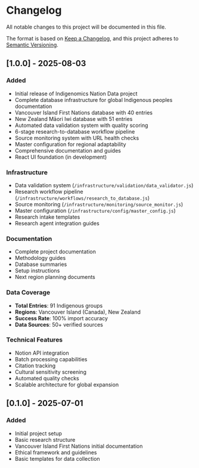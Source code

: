 # Changelog

All notable changes to this project will be documented in this file.

The format is based on [Keep a Changelog](https://keepachangelog.com/en/1.0.0/),
and this project adheres to [Semantic Versioning](https://semver.org/spec/v2.0.0.html).

## [1.0.0] - 2025-08-03

### Added
- Initial release of Indigenomics Nation Data project
- Complete database infrastructure for global Indigenous peoples documentation
- Vancouver Island First Nations database with 40 entries
- New Zealand Māori Iwi database with 51 entries
- Automated data validation system with quality scoring
- 6-stage research-to-database workflow pipeline
- Source monitoring system with URL health checks
- Master configuration for regional adaptability
- Comprehensive documentation and guides
- React UI foundation (in development)

### Infrastructure
- Data validation system (`/infrastructure/validation/data_validator.js`)
- Research workflow pipeline (`/infrastructure/workflows/research_to_database.js`)
- Source monitoring (`/infrastructure/monitoring/source_monitor.js`)
- Master configuration (`/infrastructure/config/master_config.js`)
- Research intake templates
- Research agent integration guides

### Documentation
- Complete project documentation
- Methodology guides
- Database summaries
- Setup instructions
- Next region planning documents

### Data Coverage
- **Total Entries**: 91 Indigenous groups
- **Regions**: Vancouver Island (Canada), New Zealand
- **Success Rate**: 100% import accuracy
- **Data Sources**: 50+ verified sources

### Technical Features
- Notion API integration
- Batch processing capabilities
- Citation tracking
- Cultural sensitivity screening
- Automated quality checks
- Scalable architecture for global expansion

## [0.1.0] - 2025-07-01

### Added
- Initial project setup
- Basic research structure
- Vancouver Island First Nations initial documentation
- Ethical framework and guidelines
- Basic templates for data collection